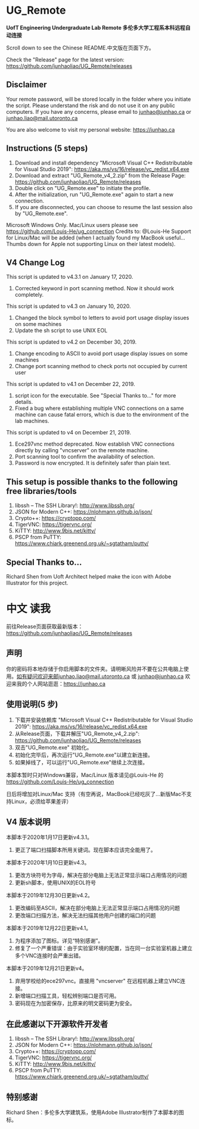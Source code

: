 # UG_Remote
**UofT Engineering Undergraduate Lab Remote 多伦多大学工程系本科远程自动连接**

Scroll down to see the Chinese README.中文版在页面下方。

Check the "Release" page for the latest version: https://github.com/junhaoliao/UG_Remote/releases

## Disclaimer
Your remote password, will be stored locally in the folder where you initiate the script. Please understand the risk and do not use it on any public computers. If you have any concerns, please email to junhao@junhao.ca or junhao.liao@mail.utoronto.ca

You are also welcome to visit my personal website: https://junhao.ca

## Instructions (5 steps)
1. Download and install dependency "Microsoft Visual C++ Redistributable for Visual Studio 2019": https://aka.ms/vs/16/release/vc_redist.x64.exe
2. Download and extract "UG_Remote_v4_2.zip" from the Release Page: https://github.com/junhaoliao/UG_Remote/releases
3. Double click on "UG_Remote.exe" to initiate the profile.
4. After the initialization, run "UG_Remote.exe" again to start a new connection.
5. If you are disconnected, you can choose to resume the last session also by "UG_Remote.exe". 

Microsoft Windows Only. Mac/Linux users please see https://github.com/Louis-He/ug_connection Credits to: @Louis-He
Support for Linux/Mac will be added (when I actually found my MacBook useful... Thumbs down for Apple not supporting Linux on their latest models).

## V4 Change Log
This script is updated to v4.3.1 on January 17, 2020.
1. Corrected keyword in port scanning method. Now it should work completely.

This script is updated to v4.3 on January 10, 2020.
1. Changed the block symbol to letters to avoid port usage display issues on some machines
2. Update the sh script to use UNIX EOL

This script is updated to v4.2 on December 30, 2019.
1. Change encoding to ASCII to avoid port usage display issues on some machines
2. Change port scanning method to check ports not occupied by current user

This script is updated to v4.1 on December 22, 2019.
1. script icon for the executable. See "Special Thanks to..." for more details.
2. Fixed a bug where establishing multiple VNC connections on a same machine can cause fatal errors, which is due to the environment of the lab machines.

This script is updated to v4 on December 21, 2019.
1. Ece297vnc method deprecated. Now establish VNC connections directly by calling "vncserver" on the remote machine.
2. Port scanning tool to confirm the availability of selection. 
3. Password is now encrypted. It is definitely safer than plain text.

## This setup is possible thanks to the following free libraries/tools
1. libssh – The SSH Library!: http://www.libssh.org/
2. JSON for Modern C++: https://nlohmann.github.io/json/
3. Crypto++: https://cryptopp.com/
4. TigerVNC: https://tigervnc.org/
5. KiTTY: http://www.9bis.net/kitty/
6. PSCP from PuTTY: https://www.chiark.greenend.org.uk/~sgtatham/putty/

## Special Thanks to... 
Richard Shen from Uoft Architect helped make the icon with Adobe Illustrator for this project.

# 中文 读我
前往Release页面获取最新版本：https://github.com/junhaoliao/UG_Remote/releases

## 声明

你的密码将本地存储于你启用脚本的文件夹。请明晰风险并不要在公共电脑上使用。如有疑问欢迎来邮junhao.liao@mail.utoronto.ca 或 junhao@junhao.ca
欢迎来我的个人网站逛逛：https://junhao.ca

## 使用说明(5 步)

1. 下载并安装依赖库 "Microsoft Visual C++ Redistributable for Visual Studio 2019": https://aka.ms/vs/16/release/vc_redist.x64.exe
2. 从Release页面，下载并解压"UG_Remote_v4_2.zip": https://github.com/junhaoliao/UG_Remote/releases
3. 双击"UG_Remote.exe" 初始化。
4. 初始化完毕后，再次运行"UG_Remote.exe"以建立新连接。
5. 如果掉线了，可以运行"UG_Remote.exe"继续上次连接。

本脚本暂时只对Windows兼容，Mac/Linux 版本请见@Louis-He 的 https://github.com/Louis-He/ug_connection

日后将增加对Linux/Mac 支持（有空再说，MacBook已经吃灰了...新版Mac不支持Linux，必须给苹果差评）

## V4 版本说明
本脚本于2020年1月17日更新v4.3.1。
1. 更正了端口扫描脚本所用关键词。现在脚本应该完全能用了。

本脚本于2020年1月10日更新v4.3。
1. 更改方块符号为字母，解决在部分电脑上无法正常显示端口占用情况的问题
2. 更新sh脚本，使用UNIX的EOL符号

本脚本于2019年12月30日更新v4.2。
1. 更改编码至ASCII，解决在部分电脑上无法正常显示端口占用情况的问题
2. 更改端口扫描方法，解决无法扫描其他用户创建的端口的问题

本脚本于2019年12月22日更新v4.1。
1. 为程序添加了图标。详见“特别感谢”。
2. 修复了一个严重错误：由于实验室环境的配置，当在同一台实验室机器上建立多个VNC连接时会严重出错。

本脚本于2019年12月21日更新v4。
1. 弃用学校给的ece297vnc。直接用 "vncserver" 在远程机器上建立VNC连接。
2. 新增端口扫描工具，轻松辨别端口是否可用。
3. 密码现在为加密保存，比原来的明文密码更为安全。

## 在此感谢以下开源软件开发者

1. libssh – The SSH Library!: http://www.libssh.org/
2. JSON for Modern C++: https://nlohmann.github.io/json/
3. Crypto++: https://cryptopp.com/
4. TigerVNC: https://tigervnc.org/
5. KiTTY: http://www.9bis.net/kitty/
6. PSCP from PuTTY: https://www.chiark.greenend.org.uk/~sgtatham/putty/

## 特别感谢
Richard Shen：多伦多大学建筑系，使用Adobe Illustrator制作了本脚本的图标。
